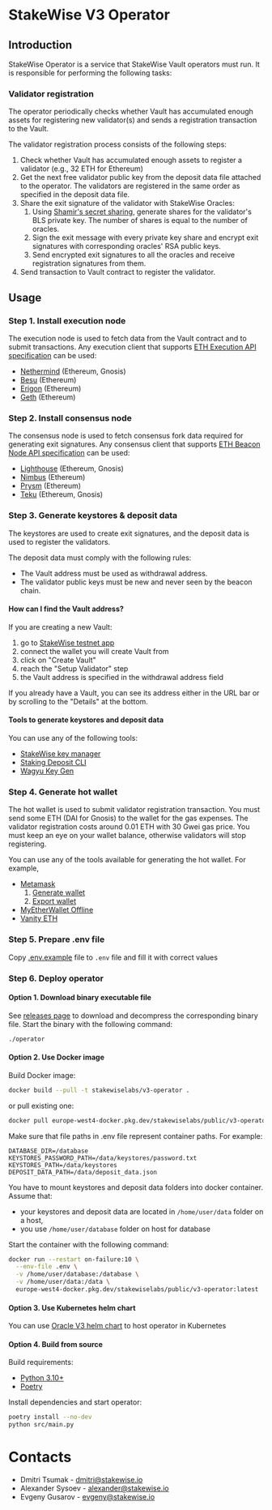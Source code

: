# StakeWise V3 Operator

## Introduction

StakeWise Operator is a service that StakeWise Vault operators must run. It is responsible for performing the following
tasks:

### Validator registration

The operator periodically checks whether Vault has accumulated enough assets for registering new validator(s) and sends
a registration transaction to the Vault.

The validator registration process consists of the following steps:

1. Check whether Vault has accumulated enough assets to register a validator (e.g., 32 ETH for Ethereum)
2. Get the next free validator public key from the deposit data file attached to the operator. The validators are
   registered in the same order as specified in the deposit data file.
3. Share the exit signature of the validator with StakeWise Oracles:
    1. Using [Shamir's secret sharing](https://en.wikipedia.org/wiki/Shamir%27s_secret_sharing), generate shares for the
       validator's BLS private key. The number of shares is equal to the number of oracles.
    2. Sign the exit message with every private key share and encrypt exit signatures with corresponding oracles' RSA
       public keys.
    3. Send encrypted exit signatures to all the oracles and receive registration signatures from them.
4. Send transaction to Vault contract to register the validator.

## Usage

### Step 1. Install execution node

The execution node is used to fetch data from the Vault contract and to submit transactions. Any execution client that
supports [ETH Execution API specification](https://ethereum.github.io/execution-apis/api-documentation/) can be used:

- [Nethermind](https://launchpad.ethereum.org/en/nethermind) (Ethereum, Gnosis)
- [Besu](https://launchpad.ethereum.org/en/besu) (Ethereum)
- [Erigon](https://launchpad.ethereum.org/en/erigon) (Ethereum)
- [Geth](https://launchpad.ethereum.org/en/geth) (Ethereum)

### Step 2. Install consensus node

The consensus node is used to fetch consensus fork data required for generating exit signatures. Any consensus client
that
supports [ETH Beacon Node API specification](https://ethereum.github.io/beacon-APIs/#/) can be used:

- [Lighthouse](https://launchpad.ethereum.org/en/lighthouse) (Ethereum, Gnosis)
- [Nimbus](https://launchpad.ethereum.org/en/nimbus) (Ethereum)
- [Prysm](https://launchpad.ethereum.org/en/prysm) (Ethereum)
- [Teku](https://launchpad.ethereum.org/en/teku) (Ethereum, Gnosis)

### Step 3. Generate keystores & deposit data

The keystores are used to create exit signatures, and the deposit data is used to register the validators.

The deposit data must comply with the following rules:

- The Vault address must be used as withdrawal address.
- The validator public keys must be new and never seen by the beacon chain.

#### How can I find the Vault address?

If you are creating a new Vault:
1. go to [StakeWise testnet app](https://testnet.stakewise.io)
2. connect the wallet you will create Vault from
3. click on "Create Vault"
4. reach the "Setup Validator" step
5. the Vault address is specified in the withdrawal address field

If you already have a Vault, you can see its address either in the URL bar or by scrolling to the "Details" at the bottom.

#### Tools to generate keystores and deposit data

You can use any of the following tools:

- [StakeWise key manager](https://github.com/stakewise/key-manager/)
- [Staking Deposit CLI](https://github.com/ethereum/staking-deposit-cli)
- [Wagyu Key Gen](https://github.com/stake-house/wagyu-key-gen)

### Step 4. Generate hot wallet

The hot wallet is used to submit validator registration transaction. You must send some ETH (DAI for Gnosis) to
the wallet for the gas expenses. The validator registration costs around 0.01 ETH with 30 Gwei gas price. You must keep
an eye on your wallet balance, otherwise validators will stop registering.

You can use any of the tools available for generating the hot wallet. For example,

- [Metamask](https://metamask.io/)
    1. [Generate wallet](https://metamask.zendesk.com/hc/en-us/articles/360015289452-How-to-create-an-additional-account-in-your-wallet)
    2. [Export wallet](https://metamask.zendesk.com/hc/en-us/articles/360015289632-How-to-export-an-account-s-private-key)
- [MyEtherWallet Offline](https://help.myetherwallet.com/en/articles/6512619-using-mew-offline-current-mew-version-6)
- [Vanity ETH](https://github.com/bokub/vanity-eth)

### Step 5. Prepare .env file

Copy [.env.example](./.env.example) file to `.env` file and fill it with correct values

### Step 6. Deploy operator

#### Option 1. Download binary executable file

See [releases page](https://github.com/stakewise/v3-operator/releases) to download and decompress the corresponding
binary file. Start the binary with the following command:

```sh
./operator
```

#### Option 2. Use Docker image

Build Docker image:

```sh
docker build --pull -t stakewiselabs/v3-operator .
```

or pull existing one:
```sh
docker pull europe-west4-docker.pkg.dev/stakewiselabs/public/v3-operator:latest
```

Make sure that file paths in .env file represent container paths. For example:
```
DATABASE_DIR=/database
KEYSTORES_PASSWORD_PATH=/data/keystores/password.txt
KEYSTORES_PATH=/data/keystores
DEPOSIT_DATA_PATH=/data/deposit_data.json
```

You have to mount keystores and deposit data folders into docker container.
Assume that:
* your keystores and deposit data are located in `/home/user/data` folder on a host,
* you use `/home/user/database` folder on host for database

Start the container with the following command:

```sh
docker run --restart on-failure:10 \
  --env-file .env \
  -v /home/user/database:/database \
  -v /home/user/data:/data \
  europe-west4-docker.pkg.dev/stakewiselabs/public/v3-operator:latest
```


#### Option 3. Use Kubernetes helm chart

You can use [Oracle V3 helm chart](https://github.com/stakewise/helm-charts/tree/main/charts/v3-oracle) to host operator
in Kubernetes

#### Option 4. Build from source

Build requirements:

- [Python 3.10+](https://www.python.org/downloads/)
- [Poetry](https://python-poetry.org/docs/)

Install dependencies and start operator:
```sh
poetry install --no-dev
python src/main.py
```

# Contacts
- Dmitri Tsumak - dmitri@stakewise.io
- Alexander Sysoev - alexander@stakewise.io
- Evgeny Gusarov - evgeny@stakewise.io
